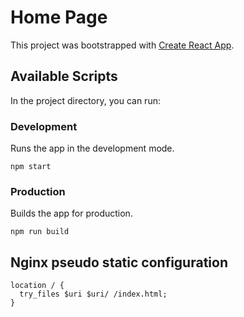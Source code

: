 # Home Page

This project was bootstrapped with [Create React App](https://github.com/facebook/create-react-app).

## Available Scripts

In the project directory, you can run:

### Development

Runs the app in the development mode.

```shell
npm start
```

### Production

Builds the app for production.

```shell
npm run build
```

## Nginx pseudo static configuration

```
location / {
  try_files $uri $uri/ /index.html;
}
```

